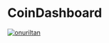 # CoinDashboard
[![onuriltan](https://circleci.com/gh/onuriltan/CoinDashboard.svg?style=svg)](https://circleci.com/gh/onuriltan/CoinDashboard)


